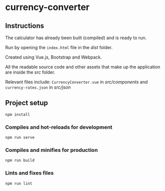 # currency-converter

## Instructions

The calculator has already been built (compiled) and is ready to run.

Run by opening the `index.html` file in the *dist* folder.

Created using Vue.js, Bootstrap and Webpack.

All the readable source code and other assets that make up the application are inside the *src* folder.



Relevant files include: 
`CurrencyConverter.vue` in *src/components* and
`currency-rates.json` in *src/json*



## Project setup

```
npm install
```

### Compiles and hot-reloads for development
```
npm run serve
```

### Compiles and minifies for production
```
npm run build
```

### Lints and fixes files
```
npm run lint
```



